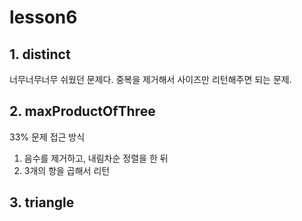 # lesson6

## 1. distinct

너무너무너무 쉬웠던 문제다. 중복을 제거해서 사이즈만 리턴해주면 되는 문제.

## 2. maxProductOfThree

33% 문제 접근 방식

1. 음수를 제거하고, 내림차순 정렬을 한 뒤
2. 3개의 항을 곱해서 리턴

## 3. triangle

